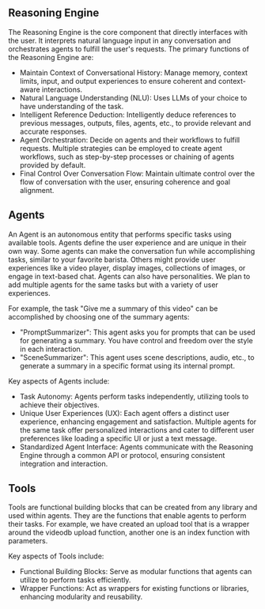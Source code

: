 ## Reasoning Engine

The Reasoning Engine is the core component that directly interfaces with the user. It interprets natural language input in any conversation and orchestrates agents to fulfill the user's requests. The primary functions of the Reasoning Engine are:

* Maintain Context of Conversational History: Manage memory, context limits, input, and output experiences to ensure coherent and context-aware interactions.
* Natural Language Understanding (NLU): Uses LLMs of your choice to have understanding of the task. 
* Intelligent Reference Deduction: Intelligently deduce references to previous messages, outputs, files, agents, etc., to provide relevant and accurate responses.
* Agent Orchestration: Decide on agents and their workflows to fulfill requests. Multiple strategies can be employed to create agent workflows, such as step-by-step processes or chaining of agents provided by default.
* Final Control Over Conversation Flow: Maintain ultimate control over the flow of conversation with the user, ensuring coherence and goal alignment.


## Agents

An Agent is an autonomous entity that performs specific tasks using available tools. Agents define the user experience and are unique in their own way. Some agents can make the conversation fun while accomplishing tasks, similar to your favorite barista. Others might provide user experiences like a video player, display images, collections of images, or engage in text-based chat. Agents can also have personalities. We plan to add multiple agents for the same tasks but with a variety of user experiences.



For example, the task "Give me a summary of this video" can be accomplished by choosing one of the summary agents:

* "PromptSummarizer": This agent asks you for prompts that can be used for generating a summary. You have control and freedom over the style in each interaction.
* "SceneSummarizer": This agent uses scene descriptions, audio, etc., to generate a summary in a specific format using its internal prompt.



Key aspects of Agents include:

* Task Autonomy: Agents perform tasks independently, utilizing tools to achieve their objectives.
* Unique User Experiences (UX): Each agent offers a distinct user experience, enhancing engagement and satisfaction. Multiple agents for the same task offer personalized interactions and cater to different user preferences like loading a specific UI or just a text message.
* Standardized Agent Interface: Agents communicate with the Reasoning Engine through a common API or protocol, ensuring consistent integration and interaction.

## Tools

Tools are functional building blocks that can be created from any library and used within agents. They are the functions that enable agents to perform their tasks. For example, we have created an upload tool that is a wrapper around the videodb upload function, another one is an index function with parameters.

Key aspects of Tools include:

* Functional Building Blocks: Serve as modular functions that agents can utilize to perform tasks efficiently.
* Wrapper Functions: Act as wrappers for existing functions or libraries, enhancing modularity and reusability.

